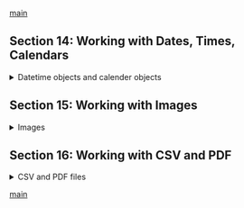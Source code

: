 <!--
// cSpell:ignore timedelta formatmonth alender itermonthdays monthcalendar venv infile cymk splitext pypdf writerow writerows
-->

[main](../README.md)

## Section 14: Working with Dates, Times, Calendars

<details>
<summary>
Datetime objects and calender objects
</summary>

### Working with Date and Time

the **datetime** module, which we need to import. it has a **date** class, a **time** class, and a **datetime** class.

```py
from datetime import date
from datetime import time
from datetime import datetime

today = date.today() #date
print("today is",today,type(today))
print("date components:",today.day,today.month, today.year)
print("today weekday:",weekday()) #zero is monday

today2= datetime.now() #datetime
print("today2 is",today2,type(today2))
timeNow =datetime.time(today2)
print("datetime time:",timeNow, type(timeNow))
```

### Formatting Date and Time Objects

the `strftime` method to format datetime objects

| syntax | description                                    | example                 |
| ------ | ---------------------------------------------- | ----------------------- |
| `%a`   | weekday short                                  | "mon"                   |
| `%A`   | weekday full                                   | "monday"                |
| `%w`   | week day index - zero based                    | 0                       |
| `%d`   | day of month                                   | 17                      |
| `%b`   | month short name                               | Dec                     |
| `%B`   | month full name                                | December                |
| `%m`   | month number                                   | 12                      |
| `%y`   | year 2 digits                                  | 19                      |
| `%Y`   | year 4 digits                                  | 2019                    |
| `%H`   | hour, 24 hours format                          | 19                      |
| `% `   | hour, 12 hours format                          | 07                      |
| `%p`   | am/pm                                          | AM                      |
| `%M`   | minutes(00-59)                                 | 25                      |
| `%S`   | seconds (00-59)                                | 57                      |
| `%f`   | microsecond (000000-999999)                    | 656789                  |
| `%z`   | UTC offset                                     | +0100                   |
| `%Z`   | TimeZone                                       | CST                     |
| `%J`   | day of the year number (001-365)               | 365                     |
| `%U`   | week number of the the year, start with sunday | 52                      |
| `%W`   | week number of the the year, start with monday | 52                      |
| `%c`   | local version / format of date and time        | Mon Apr 8 13:05:22 2019 |
| `%x`   | local version / format of date                 | 04/8/19                 |
| `%X`   | local version / format of time                 | 14:20:00                |
| `%%`   | writing the `%` character                      | %                       |

```py
from datetime import datetime
today = datetime.now()
print(today)
print(today.strftime("year is %Y"))
print(today.strftime("today is %a, %d %B,%y))
```

the locale format is what the OS uses by default for our region and settings, we use the `%c`,`%x` and `%X` to use it.

### Datetime Calculations

the **timedelta** is a span (difference) type. we use it to calculate operators on datetime objects.

```py
from datetime import datetime
from datetime import timedelta
now = datetime.now()

print (str(today+timedelta(days=365)))

delta= timedelta(days=365,hours=7,minutes=5)
print(delta)
```

we can use timedelta to find the date in the future or the past.

```py
from datetime import datetime,timedelta

today = datetime.now()
x =today - timedelta(weeks=2)
z= strftime("%A %B %d, %Y")# weekday name, month name, day in month, four digit year
print(z)
```

another example

```py
from datetime import datetime,timedelta,date, time
today = date.today()
xmas = date(today.year, month=12,day=25)
timeToXmas = xmas - today
print(type(timeToXmas)) #timeDelta
print ("just " ,timeToXmas.day ," days to xmas")
```

### Working with Calendars

python has the **calender** module, it can show us a basic representation of a calender in different forms. we pass the first day of the week.

```py
import calender

cal = calender.TextCalender(calender.SUNDAY)

str = cal.formatmonth(2019,4)
print(str)

htmlCal=calender.HTMLCalender(calender.SUNDAY)
print(htmlCal.formatmonth(2020,5))
```

we can also iterate over the calender. the output is a little weird. any day that is part of the week (from the starting weekday) but not part of the month is marked with zero. so if we start the count on sunday, but the month of april 2019 starts at monday and ends on tuesday, we will see a leading 0 (sunday,31 March), then 1 to 30 and then trailing zeros to finish the week (which is already the month of May).\

```py
import calender

cal = calender.TextCalender(calender.SUNDAY)

for day in cal.itermonthdays(2019,4):
    print(day, type(day))
```

we can use the locale to get the proper configuration. this doesn't require us to instantiate a calender of our own.

```py
import calender

for month in calender.month_name:
    print(month)

for day in calender.day_name:
    print(day)
```

now we want to know when is the first friday of each month. so we create a monthly calendar for each month, and then we take the first two weeks. if friday of the first week is already in the month (and not the previous month), then the day won't be zero. if the friday of the first week is still in the previous month, we need to look at the next week of the month.

```py
import calender

for month in range(1,13): #[1...12]
    cal = calendar.monthcalendar(2019,m)
    wk1 = cal[0]
    wk2 = cal[1]

    if wk1[calendar.FRIDAY] !=0:
        meetingDay= wk1[calendar.FRIDAY]
    else:
        meetingDay= wk2[calendar.FRIDAY]
    print("%10s %d" %(calendar.month_name[m], meeting)) #10s is formatting of width
```

</details>

## Section 15: Working with Images

<details>
<summary>
Images
</summary>

**PIL** python image library. **Pillow** is an updated version.

the video suggest using a virtual environment,

```sh
python -m venv <env name> #create a virtual environment
source venv/bin/activate #unix
Scripts/activate #windows
python -m pip install --upgrade pip
pip install pillow
```

### Loading Images

getting information about an image file and showing it (using the default image displaying program)

```py
from PIL import Image

img = Image.open("file.jpg")

print(img.format) #jpg,bmp,png...
print(img.mode) #cymk, rgc
print(img.size) #dimension in pixels

img.show()
```

### Manipulating Images

we will now do some manipulation on the image

```py
img = Image.open("file.jpg"). convert('L') #makes it grey scale

img.show()
img.save("file_gs.jpg")
img = Image.open("file.jpg")
newImg = img.resize((450,500))
print(newImg.size)
newImg.save("file.png") #save as different format
newImg.rotate(45).show() # rotate and show the image
```

### Creating thumbnails

a thumbnail is smaller version of an image, we can create them from the full size images.

```py
from PIL import Image
import glob, os

size = 128,128 #tuple

for infile in glob("puppies/*jgp"):
    file, ext = os.path.splitext(infile) #split extension
    img =image.open(infile)
    img.thumbnail(size, Image.ANTIALIAS)
    img.save(file +".thumbnail","JPEG")

```

anti aliasing means to minimize the distortion when representing a high resolution image at a lower resolution

</details>

## Section 16: Working with CSV and PDF

<details>
<summary>
CSV and PDF files
</summary>

### Working with CSV files

csv - comma separated values, like spreadsheets or other forms of data. we can use excel to save a sheet as a csv file.

### Reading a csv file

we use the iris dataset. we use the **csv** module and the `csv.reader()` function

```py
import csv

with open("iris.csv","rt") as file: # read as text, as opposed to read as binary
    csv_rows = csv.reader(file)
    for row in csv_rows:
        print(row)

```

### Writing to a csv file

writing data to csv files. the example is lacking and it's not clear why there are spaces between lines.

```py
import csv
headers = ["month","1958","1959","1960"]
data = [
    ["JAN",1,2,3],
    ["FEB",1,2,3],
    ["MAR",1,2,3],
    ["APR",1,2,3],
    ["MAY",1,2,3],
    ["JUN",1,2,3],
    ["JUL",1,2,3],
    ["AUG",1,2,3],
    ["SEP",1,2,3],
    ["OCT",1,2,3],
    ["NOV",1,2,3],
    ["DEC",1,2,3],
]

filename= "years.csv"
with open(filename, 'w') as work:
    writer = csv.writer(work)
    writer.writerow(headers)
    writer.writerows(data)
```

### Working with PDF in Python

pdf stands for **portable document format**, originally created by adobe. we will se **pypdf2** library, which we need to install. again, we use a virtual environment.

```sh
python -m venv some_name
some_name\scripts\activate
pip install pypdf2
```

### Extracting pdf document information in Python

we can extract the pdf metadata, such as

- Author
- Creator
- Producer
- Subject
- Title
- Number of pages

```py
from PyPDF2 import PdfFileReader

with open(pdf_path,"rb") as f: #read binary
    pdf = PdfFileReader(f)
    information = pdf.getDocumentInfo()
    number_of_pages = pdf.getNumPages()

txt = f"""
Information about {pdf_path}

Author: {information.author}
Creator: {information.creator}
Producer: {information.producer}
Subject: {information.subject}
Title: {information.title}
Number of pages:{number_of_pages}
"""
print(txt)
```

### How to rotate pages in PDF

rotating a pdf document, like having scanned documents upside down. we can use python to fix the orientation

```py
from PyPDF2 import PdfFileReader,PdfFileWriter

def rotate_pages(pdf_path):
    pdf_writer = PdfFileWriter()
    pdf_reader = PdfFileReader(pdf_path)

    page_1 = pdf_reader.getPage(0).rotateClockwise(90)
    pdf_wrier.addPage(page_1)
    page_2 = pdf_reader.getPage(1).rotateCounterClockwise(90)
    pdf_writer.addPage(page_2)
    pdf_writer.addPage(pdf_reader.getPage(2))

    with open("rotated_pages.pdf",wb) as fh:
        pdf_writer.write(fh)


```

### How to merge pdf documents

we might want to combine pdf files together. we can do this by reading several pdf files and writing them together.

```py
from PyPDF2 import PdfFileReader,PdfFileWriter

def merge_pdf(paths,output):
    pdf_writer= PdfFileWriter()

    for path in paths:
        pdf_reader = PdfFileReader(path)
        for page in range(pdf_reader.getNumPages()):
            pdf_writer.addPage(pdf_reader.getPage(page))

    with open(output,"wb") as out:
        pdf_writer.write(out)
```

### How to split pdf document pages

just like "merging", se use the reader and writer objects to split a pdf fie into files containing one page each.

```py
from PyPDF2 import PdfFileReader,PdfFileWriter

def merge_pdf(path,name_of_split):
    pdf_reader = PdfFileReader(path)

    for page in range(pdf_reader.getNumPages()):
        pdf_writer= PdfFileWriter()
        pdf_writer.addPage(pdf_reader.getPage(page))

        output = f"{name_of_split}_{page}.pdf"
        with open(output,"wb") as output_pdf:
            pdf_writer.write(output_pdf)

    with open(output,"wb") as out:
        pdf_writer.write(out)
```

### How to add watermark to a PDF document

we need the watermark as a pdf itself. we can then use the _mergePage()_ method to create a overlay layer of one pdf on top of the other.

```py
from PyPDF2 import PdfFileReader,PdfFileWriter

def create_watermark(input_pdf,watermark_pdf,output_path):
    pdf_reader = PdfFileReader(watermark_pdf)
    watermark_page = pdf_reader.getPage(0)
    pdf_reader = PdfFileReader(input_pdf)
    for page in range(pdf_reader.getNumPages()):
        pdf_writer= PdfFileWriter(output_path)
        page = pdf_reader.getPage(page)
        page.mergePage(watermark_page)
        pdf_writer.addPage(page)

```

### How to encrypt a PDF document

encrypting a pdf with a password.

```py
from PyPDF2 import PdfFileReader,PdfFileWriter

def add_encryption(input_pdf,output_pdf,password):
    pdf_reader = PdfFileReader(input_pdf)
    pdf_writer= PdfFileWriter()

    for page in range(pdf_reader.getNumPages()):
        page = pdf_reader.getPage(page)
        pdf_writer.addPage(page)

    pdf_writer.encrypt(user_pwd=password,owner_pwd=None,use_128bit=True)
    with open(output_pdf,"wb") as fh:
        pdf_writer.write(fh)
```

</details>

[main](../README.md)
